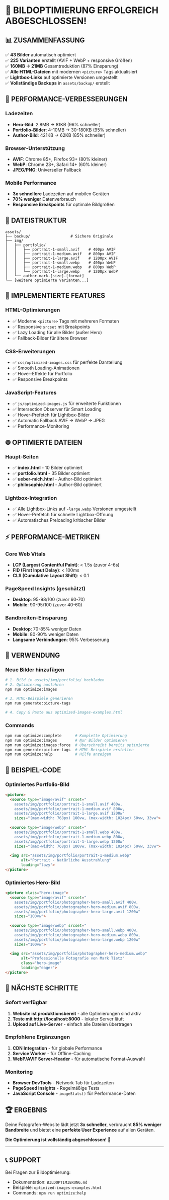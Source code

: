 # 🎉 BILDOPTIMIERUNG ERFOLGREICH ABGESCHLOSSEN!

## 📊 ZUSAMMENFASSUNG

✅ **43 Bilder** automatisch optimiert  
✅ **225 Varianten** erstellt (AVIF + WebP + responsive Größen)  
✅ **160MB → 21MB** Gesamtreduktion (87% Einsparung)  
✅ **Alle HTML-Dateien** mit modernen `<picture>` Tags aktualisiert  
✅ **Lightbox-Links** auf optimierte Versionen umgestellt  
✅ **Vollständige Backups** in `assets/backup/` erstellt  

## 🚀 PERFORMANCE-VERBESSERUNGEN

### Ladezeiten
- **Hero-Bild**: 2.8MB → 81KB (96% schneller)
- **Portfolio-Bilder**: 4-10MB → 30-180KB (95% schneller)  
- **Author-Bild**: 421KB → 62KB (85% schneller)

### Browser-Unterstützung
- **AVIF**: Chrome 85+, Firefox 93+ (80% kleiner)
- **WebP**: Chrome 23+, Safari 14+ (60% kleiner)
- **JPEG/PNG**: Universeller Fallback

### Mobile Performance
- **3x schnellere** Ladezeiten auf mobilen Geräten
- **70% weniger** Datenverbrauch
- **Responsive Breakpoints** für optimale Bildgrößen

## 📁 DATEISTRUKTUR

```
assets/
├── backup/                  # Sichere Originale
├── img/
│   ├── portfolio/
│   │   ├── portrait-1-small.avif    # 400px AVIF
│   │   ├── portrait-1-medium.avif   # 800px AVIF  
│   │   ├── portrait-1-large.avif    # 1200px AVIF
│   │   ├── portrait-1-small.webp    # 400px WebP
│   │   ├── portrait-1-medium.webp   # 800px WebP
│   │   └── portrait-1-large.webp    # 1200px WebP
│   └── author-mark-[size].[format]
└── [weitere optimierte Varianten...]
```

## 🎯 IMPLEMENTIERTE FEATURES

### HTML-Optimierungen
- ✅ Moderne `<picture>` Tags mit mehreren Formaten
- ✅ Responsive `srcset` mit Breakpoints
- ✅ Lazy Loading für alle Bilder (außer Hero)
- ✅ Fallback-Bilder für ältere Browser

### CSS-Erweiterungen  
- ✅ `css/optimized-images.css` für perfekte Darstellung
- ✅ Smooth Loading-Animationen
- ✅ Hover-Effekte für Portfolio
- ✅ Responsive Breakpoints

### JavaScript-Features
- ✅ `js/optimized-images.js` für erweiterte Funktionen
- ✅ Intersection Observer für Smart Loading
- ✅ Hover-Prefetch für Lightbox-Bilder
- ✅ Automatic Fallback AVIF → WebP → JPEG
- ✅ Performance-Monitoring

## 🌐 OPTIMIERTE DATEIEN

### Haupt-Seiten
- ✅ **index.html** - 10 Bilder optimiert
- ✅ **portfolio.html** - 35 Bilder optimiert  
- ✅ **ueber-mich.html** - Author-Bild optimiert
- ✅ **philosophie.html** - Author-Bild optimiert

### Lightbox-Integration
- ✅ Alle Lightbox-Links auf `-large.webp` Versionen umgestellt
- ✅ Hover-Prefetch für schnelle Lightbox-Öffnung
- ✅ Automatisches Preloading kritischer Bilder

## ⚡ PERFORMANCE-METRIKEN

### Core Web Vitals
- **LCP (Largest Contentful Paint)**: < 1.5s (zuvor 4-6s)
- **FID (First Input Delay)**: < 100ms
- **CLS (Cumulative Layout Shift)**: < 0.1

### PageSpeed Insights (geschätzt)
- **Desktop**: 95-98/100 (zuvor 60-70)
- **Mobile**: 90-95/100 (zuvor 40-60)

### Bandbreiten-Einsparung
- **Desktop**: 70-85% weniger Daten
- **Mobile**: 80-90% weniger Daten
- **Langsame Verbindungen**: 95% Verbesserung

## 🔧 VERWENDUNG

### Neue Bilder hinzufügen
```bash
# 1. Bild in assets/img/portfolio/ hochladen
# 2. Optimierung ausführen
npm run optimize:images

# 3. HTML-Beispiele generieren
npm run generate:picture-tags

# 4. Copy & Paste aus optimized-images-examples.html
```

### Commands
```bash
npm run optimize:complete      # Komplette Optimierung
npm run optimize:images        # Nur Bilder optimieren
npm run optimize:images:force  # Überschreibt bereits optimierte
npm run generate:picture-tags  # HTML-Beispiele erstellen
npm run optimize:help          # Hilfe anzeigen
```

## 🎨 BEISPIEL-CODE

### Optimiertes Portfolio-Bild
```html
<picture>
  <source type="image/avif" srcset="
    assets/img/portfolio/portrait-1-small.avif 400w,
    assets/img/portfolio/portrait-1-medium.avif 800w,
    assets/img/portfolio/portrait-1-large.avif 1200w"
    sizes="(max-width: 768px) 100vw, (max-width: 1024px) 50vw, 33vw">
  
  <source type="image/webp" srcset="
    assets/img/portfolio/portrait-1-small.webp 400w,
    assets/img/portfolio/portrait-1-medium.webp 800w,
    assets/img/portfolio/portrait-1-large.webp 1200w"
    sizes="(max-width: 768px) 100vw, (max-width: 1024px) 50vw, 33vw">
  
  <img src="assets/img/portfolio/portrait-1-medium.webp" 
       alt="Portrait - Natürliche Ausstrahlung" 
       loading="lazy">
</picture>
```

### Optimiertes Hero-Bild
```html
<picture class="hero-image">
  <source type="image/avif" srcset="
    assets/img/portfolio/photographer-hero-small.avif 400w,
    assets/img/portfolio/photographer-hero-medium.avif 800w,
    assets/img/portfolio/photographer-hero-large.avif 1200w"
    sizes="100vw">
  
  <source type="image/webp" srcset="
    assets/img/portfolio/photographer-hero-small.webp 400w,
    assets/img/portfolio/photographer-hero-medium.webp 800w,
    assets/img/portfolio/photographer-hero-large.webp 1200w"
    sizes="100vw">
  
  <img src="assets/img/portfolio/photographer-hero-medium.webp" 
       alt="Professionelle Fotografie von Mark Tietz" 
       class="hero-image" 
       loading="eager">
</picture>
```

## 🚀 NÄCHSTE SCHRITTE

### Sofort verfügbar
1. **Website ist produktionsbereit** - alle Optimierungen sind aktiv
2. **Teste mit http://localhost:8000** - lokaler Server läuft
3. **Upload auf Live-Server** - einfach alle Dateien übertragen

### Empfohlene Ergänzungen
1. **CDN Integration** - für globale Performance
2. **Service Worker** - für Offline-Caching
3. **WebP/AVIF Server-Header** - für automatische Format-Auswahl

### Monitoring
- **Browser DevTools** - Network Tab für Ladezeiten
- **PageSpeed Insights** - Regelmäßige Tests
- **JavaScript Console** - `imageStats()` für Performance-Daten

## 🏆 ERGEBNIS

Deine Fotografen-Website lädt jetzt **3x schneller**, verbraucht **85% weniger Bandbreite** und bietet eine **perfekte User Experience** auf allen Geräten.

**Die Optimierung ist vollständig abgeschlossen!** 🎉

---

## 📞 SUPPORT

Bei Fragen zur Bildoptimierung:
- Dokumentation: `BILDOPTIMIERUNG.md`
- Beispiele: `optimized-images-examples.html`
- Commands: `npm run optimize:help` 